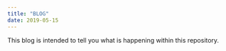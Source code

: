 ```yaml
---
title: "BLOG"
date: 2019-05-15
---
```

This blog is intended to tell you what is happening within this repository.
